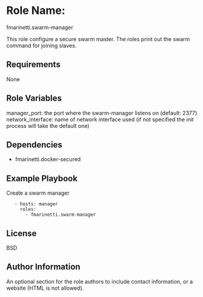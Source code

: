 Role Name:
=========

fmarinetti.swarm-manager

This role configure a secure swarm master. The roles print out the swarm command  for joining slaves.

Requirements
------------

None

Role Variables
--------------

manager_port: the port where the swarm-manager listens on (default: 2377)
network_interface: name of network interface used (if not specified the init process will take the default one)

Dependencies
------------

 - fmarinetti.docker-secured

Example Playbook
----------------

Create a swarm manager
```
   - hosts: manager
     roles: 
       - fmarinetti.swarm-manager
```

License
-------

BSD

Author Information
------------------

An optional section for the role authors to include contact information, or a website (HTML is not allowed).

